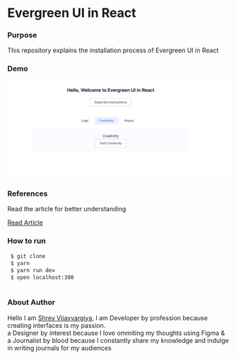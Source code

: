 <h1>Evergreen UI in React</h1>

<h3>Purpose</h3>
<p>This repository explains the installation process of Evergreen UI in React </p>


<h3>Demo</h3>
<img src="./public/demo.png" />

<h3>References</h3>
<p>Read the article for better understanding</p>

<a href="https://shreyvijayvargiya26.medium.com/evergreen-ui-in-react-876a4ee6b9e3">Read Article</a>
  
 <h3>How to run</h3>
 
 ```
  $ git clone
  $ yarn
  $ yarn run dev
  $ open localhost:300
  
 ```

<h3>About Author</h3>
<p>Hello I am <a href="https://shreyvijayvargiya26.medium.com/">Shrey Vijayvargiya</a>, I am Developer by profession because creating interfaces is my passion. 
  <br /> a Designer by interest because I love ommiting my thoughts using Figma & <br />a Journalist by blood because I constantly share my knowledge and indulge in writing journals for my audiences</p>
